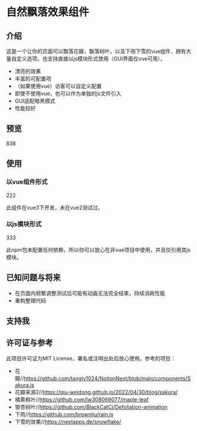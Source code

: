 # 自然飘落效果组件

## 介绍

这是一个让你的页面可以飘落花瓣，飘落树叶，以及下雨下雪的vue组件，拥有大量自定义选项。也支持直接以js模块形式使用（GUI界面仅vue可用）。

* 漂亮的效果
* 丰富的可配置项
* （如果使用vue）访客可以自定义配置
* 即使不使用vue，也可以作为单独的js文件引入
* GUI适配暗黑模式
* 性能较好

## 预览

838

## 使用

### 以vue组件形式

222

此组件在vue3下开发，未在vue2测试过。

### 以js模块形式

333

此npm包未配置任何依赖，所以你可以放心在非vue项目中使用，并且仅引用其js模块。

## 已知问题与将来

* 在页面内频繁调整测试后可能有动画无法完全结束，持续消耗性能
* 重构整理代码

## 支持我

## 许可证与参考

此项目许可证为MIT License，署名或注明出处后放心使用。参考的项目：

* 花瓣//https://github.com/tangly1024/NotionNext/blob/main/components/Sakura.js
* 花瓣来源2//https://qiu-weidong.github.io/2022/04/30/blog/sakura/
* 橘黄枫叶//https://github.com/lw308069077/maple-leaf
* 银杏树叶//https://github.com/BlackCatCj/Defoliation-animation
* 下雨//https://github.com/brownliu/rain.js
* 下雪的效果//https://nextapps.de/snowflake/